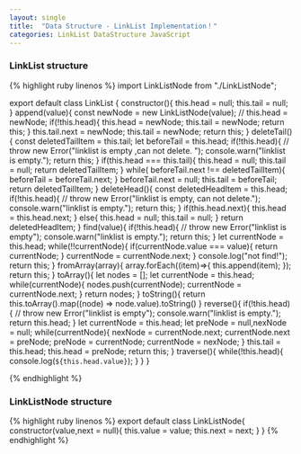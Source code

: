 ```yaml
---
layout: single
title:  "Data Structure - LinkList Implementation！"
categories: LinkList DataStructure JavaScript
---
```


### LinkList structure

{% highlight ruby linenos %}
import LinkListNode from "./LinkListNode";

export default class LinkList {
    constructor(){
        this.head = null;
        this.tail = null;
    }
    append(value){
        const newNode = new LinkListNode(value);
        // this.head = newNode;
        if(!this.head){
            this.head = newNode;
            this.tail = newNode;
            return this;
        }
        this.tail.next = newNode;
        this.tail = newNode;
        return this;
    }
    deleteTail(){
        const deletedTailItem = this.tail;
        let beforeTail = this.head;
        if(!this.head){
            // throw new Error("linklist is empty ,can not delete. ");
            console.warn("linklist is empty.");
            return this;
        }
        if(this.head === this.tail){
            this.head = null;
            this.tail = null;
            return deletedTailItem;
        }
        while( beforeTail.next !== deletedTailItem){
            beforeTail = beforeTail.next;
        }
        beforeTail.next = null;
        this.tail = beforeTail;
        return deletedTailItem;
    }
    deleteHead(){
        const deletedHeadItem = this.head;
        if(!this.head){
            // throw new Error("linklist is empty, can not delete.");
            console.warn("linklist is empty.");
            return this;
        }
        if(this.head.next){
            this.head = this.head.next;
        }
        else{
            this.head = null;
            this.tail = null;
        }
        return deletedHeadItem;
    }
    find(value){
        if(!this.head){
            // throw new Error("linklist is empty");
            console.warn("linklist is empty.");
            return this;
        }
        let currentNode = this.head;
        while(!!currentNode){
            if(currentNode.value === value){
                return currentNode;
            }
            currentNode = currentNode.next;
        }
        console.log("not find!");
        return this;
    }
    fromArray(array){
        array.forEach((item)=>{
            this.append(item);
        });
        return this;
    }
    toArray(){
        let nodes = [];
        let currentNode = this.head;
        while(currentNode){
            nodes.push(currentNode);
            currentNode = currentNode.next;
        }
        return nodes;
    }
    toString(){
        return this.toArray().map((node) => node.value).toString()
    }
    reverse(){
        if(!this.head){
            // throw new Error("linklist is empty");
            console.warn("linklist is empty.");
            return this.head;
        }
        let currentNode = this.head;
        let preNode = null,nexNode = null;
        while(currentNode){
            nexNode = currentNode.next;
            currentNode.next = preNode;
            preNode = currentNode;
            currentNode = nexNode;
        }
        this.tail = this.head;
        this.head = preNode;
        return this;
    }
    traverse(){
        while(!this.head){
            console.log(`${this.head.value}`);
        }
    }
}

{% endhighlight %}

### LinkListNode structure

{% highlight ruby linenos %}
export default class LinkListNode{
    constructor(value,next = null){
        this.value = value;
        this.next = next;
    }
}
{% endhighlight %}